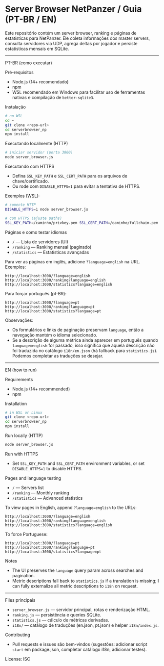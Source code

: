 # Server Browser NetPanzer / Guia (PT-BR / EN)

Este repositório contém um server browser, ranking e páginas de estatísticas para NetPanzer. Ele coleta informações dos master servers, consulta servidores via UDP, agrega deltas por jogador e persiste estatísticas mensais em SQLite.

----

PT-BR (como executar)

Pré-requisitos
- Node.js (14+ recomendado)
- npm
- WSL recomendado em Windows para facilitar uso de ferramentas nativas e compilação de `better-sqlite3`.

Instalação
```bash
# no WSL
cd ~
git clone <repo-url>
cd serverbrowser_np
npm install
```

Executando localmente (HTTP)
```bash
# iniciar servidor (porta 3000)
node server_browser.js
```

Executando com HTTPS
- Defina `SSL_KEY_PATH` e `SSL_CERT_PATH` para os arquivos de chave/certificado.
- Ou rode com `DISABLE_HTTPS=1` para evitar a tentativa de HTTPS.

Exemplos (WSL):
```bash
# somente HTTP
DISABLE_HTTPS=1 node server_browser.js

# com HTTPS (ajuste paths)
SSL_KEY_PATH=/caminho/privkey.pem SSL_CERT_PATH=/caminho/fullchain.pem node server_browser.js
```

Páginas e como testar idiomas
- `/` — Lista de servidores (UI)
- `/ranking` — Ranking mensal (paginado)
- `/statistics` — Estatísticas avançadas

Para ver as páginas em inglês, adicione `?language=english` na URL. Exemplos:
```
http://localhost:3000/?language=english
http://localhost:3000/ranking?language=english
http://localhost:3000/statistics?language=english
```

Para forçar português (pt-BR):
```
http://localhost:3000/?language=pt
http://localhost:3000/ranking?language=pt
http://localhost:3000/statistics?language=pt
```

Observações:
- Os formulários e links de paginação preservam `language`, então a navegação mantém o idioma selecionado.
- Se a descrição de alguma métrica ainda aparecer em português quando `language=english` for passado, isso significa que aquela descrição não foi traduzida no catálogo `i18n/en.json` (há fallback para `statistics.js`). Podemos completar as traduções se desejar.

----

EN (how to run)

Requirements
- Node.js (14+ recommended)
- npm

Installation
```bash
# in WSL or Linux
git clone <repo-url>
cd serverbrowser_np
npm install
```

Run locally (HTTP)
```bash
node server_browser.js
```

Run with HTTPS
- Set `SSL_KEY_PATH` and `SSL_CERT_PATH` environment variables, or set `DISABLE_HTTPS=1` to disable HTTPS.

Pages and language testing
- `/` — Servers list
- `/ranking` — Monthly ranking
- `/statistics` — Advanced statistics

To view pages in English, append `?language=english` to the URLs:
```
http://localhost:3000/?language=english
http://localhost:3000/ranking?language=english
http://localhost:3000/statistics?language=english
```

To force Portuguese:
```
http://localhost:3000/?language=pt
http://localhost:3000/ranking?language=pt
http://localhost:3000/statistics?language=pt
```

Notes
- The UI preserves the `language` query param across searches and pagination.
- Metric descriptions fall back to `statistics.js` if a translation is missing; I can fully externalize all metric descriptions to `i18n` on request.

----

Files principais
- `server_browser.js` — servidor principal, rotas e renderização HTML.
- `ranking.js` — persistência e queries SQLite.
- `statistics.js` — cálculo de métricas derivadas.
- `i18n/` — catálogo de traduções (en.json, pt.json) e helper `i18n/index.js`.

Contributing
- Pull requests e issues são bem-vindos (sugestões: adicionar script `start` em package.json, completar catálogo i18n, adicionar testes).

License: ISC

